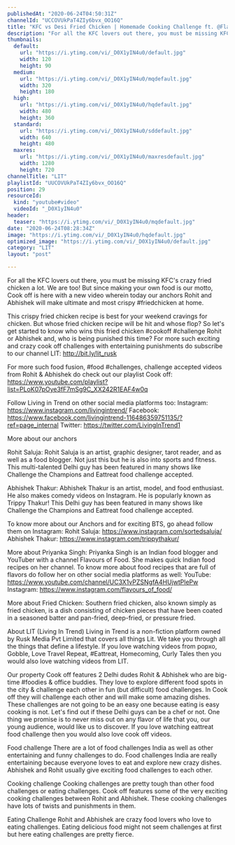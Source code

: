 ```yaml
---
publishedAt: "2020-06-24T04:50:31Z"
channelId: "UCCOVUkPaT4ZIy6bvx_OO16Q"
title: "KFC vs Desi Fried Chicken | Homemade Cooking Challenge ft. @Flavours Of Food [Cook Off#7]"
description: "For all the KFC lovers out there, you must be missing KFC's crazy fried chicken a lot. We are too! But since making your own food is our motto, Cook off is here with a new video wherein today our anchors Rohit and Abhishek will make ultimate and most crispy #friedchicken at home.\n\nThis crispy fried chicken recipe is best for your weekend cravings for chicken. But whose fried chicken recipe will be hit and whose flop? So let's get started to know who wins this fried chicken #cookoff #challenge Rohit or Abhishek and, who is being punished this time? For more such exciting and crazy cook off challenges with entertaining punishments do subscribe to our channel LIT: http://bit.ly/lit_rusk \n\nFor more such food fusion, #food #challenges, challenge accepted videos from Rohit & Abhishek do check out our playlist Cook off: https://www.youtube.com/playlist?list=PLoK07pOye3fF7mSg9C_XX242R1EAF4w0q\n\nFollow Living in Trend on other social media platforms too:\nInstagram: https://www.instagram.com/livingintrend/\nFacebook: https://www.facebook.com/livingintrend-116486359751135/?ref=page_internal\nTwitter: https://twitter.com/LivingInTrend1\n\nMore about our anchors\n\nRohit Saluja: Rohit Saluja is an artist, graphic designer, tarot reader, and as well as a food blogger. Not just this but he is also into sports and fitness. This multi-talented Delhi guy has been featured in many shows like Challenge the Champions and Eattreat food challenge accepted. \n\nAbhishek Thakur: Abhishek Thakur is an artist, model, and food enthusiast. He also makes comedy videos on Instagram. He is popularly known as Trippy Thakur! This Delhi guy has been featured in many shows like Challenge the Champions and Eattreat food challenge accepted. \n\nTo know more about our Anchors and for exciting BTS, go ahead follow them on Instagram: \nRohit Saluja: https://www.instagram.com/sortedsaluja/ \nAbhishek Thakur: https://www.instagram.com/trippythakur/\n\nMore about Priyanka Singh:\nPriyanka Singh is an Indian food blogger and YouTuber with a channel Flavours of Food. She makes quick Indian food recipes on her channel. To know more about food recipes that are full of flavors do follow her on other social media platforms as well:\nYouTube: https://www.youtube.com/channel/UC3X1vPZSNgfA4HUjwtPlePw\nInstagram:  https://www.instagram.com/flavours_of_food/\n\nMore about Fried Chicken:\nSouthern fried chicken, also known simply as fried chicken, is a dish consisting of chicken pieces that have been coated in a seasoned batter and pan-fried, deep-fried, or pressure fried. \n\nAbout LIT (Living In Trend)\nLiving in Trend is a non-fiction platform owned by Rusk Media Pvt Limited that covers all things Lit. We take you through all the things that define a lifestyle. If you love watching videos from popxo, Gobble, Love Travel Repeat, #Eattreat, Homecoming, Curly Tales then you would also love watching videos from LIT. \n\nOur property Cook off features 2 Delhi dudes Rohit & Abhishek who are big-time #foodies & office buddies. They love to explore different food spots in the city & challenge each other in fun (but difficult) food challenges. In Cook off they will challenge each other and will make some amazing dishes. These challenges are not going to be an easy one because eating is easy cooking is not. Let's find out if these Delhi guys can be a chef or not. One thing we promise is to never miss out on any flavor of life that you, our young audience, would like us to discover. If you love watching eattreat food challenge then you would also love cook off videos. \n\nFood challenge\nThere are a lot of food challenges India as well as other entertaining and funny challenges to do. Food challenges India are really entertaining because everyone loves to eat and explore new crazy dishes. Abhishek and Rohit usually give exciting food challenges to each other. \n\nCooking challenge\nCooking challenges are pretty tough than other food challenges or eating challenges. Cook off features some of the very exciting cooking challenges between Rohit and Abhishek. These cooking challenges have lots of twists and punishments in them.\n\nEating Challenge\nRohit and Abhishek are crazy food lovers who love to eating challenges. Eating delicious food might not seem challenges at first but here eating challenges are pretty fierce."
thumbnails:
  default:
    url: "https://i.ytimg.com/vi/_D0X1yIN4u0/default.jpg"
    width: 120
    height: 90
  medium:
    url: "https://i.ytimg.com/vi/_D0X1yIN4u0/mqdefault.jpg"
    width: 320
    height: 180
  high:
    url: "https://i.ytimg.com/vi/_D0X1yIN4u0/hqdefault.jpg"
    width: 480
    height: 360
  standard:
    url: "https://i.ytimg.com/vi/_D0X1yIN4u0/sddefault.jpg"
    width: 640
    height: 480
  maxres:
    url: "https://i.ytimg.com/vi/_D0X1yIN4u0/maxresdefault.jpg"
    width: 1280
    height: 720
channelTitle: "LIT"
playlistId: "UUCOVUkPaT4ZIy6bvx_OO16Q"
position: 29
resourceId:
  kind: "youtube#video"
  videoId: "_D0X1yIN4u0"
header:
  teaser: "https://i.ytimg.com/vi/_D0X1yIN4u0/mqdefault.jpg"
date: "2020-06-24T08:28:34Z"
image: "https://i.ytimg.com/vi/_D0X1yIN4u0/hqdefault.jpg"
optimized_image: "https://i.ytimg.com/vi/_D0X1yIN4u0/default.jpg"
category: "LIT"
layout: "post"

---
```

For all the KFC lovers out there, you must be missing KFC's crazy fried chicken a lot. We are too! But since making your own food is our motto, Cook off is here with a new video wherein today our anchors Rohit and Abhishek will make ultimate and most crispy #friedchicken at home.

This crispy fried chicken recipe is best for your weekend cravings for chicken. But whose fried chicken recipe will be hit and whose flop? So let's get started to know who wins this fried chicken #cookoff #challenge Rohit or Abhishek and, who is being punished this time? For more such exciting and crazy cook off challenges with entertaining punishments do subscribe to our channel LIT: http://bit.ly/lit_rusk 

For more such food fusion, #food #challenges, challenge accepted videos from Rohit & Abhishek do check out our playlist Cook off: https://www.youtube.com/playlist?list=PLoK07pOye3fF7mSg9C_XX242R1EAF4w0q

Follow Living in Trend on other social media platforms too:
Instagram: https://www.instagram.com/livingintrend/
Facebook: https://www.facebook.com/livingintrend-116486359751135/?ref=page_internal
Twitter: https://twitter.com/LivingInTrend1

More about our anchors

Rohit Saluja: Rohit Saluja is an artist, graphic designer, tarot reader, and as well as a food blogger. Not just this but he is also into sports and fitness. This multi-talented Delhi guy has been featured in many shows like Challenge the Champions and Eattreat food challenge accepted. 

Abhishek Thakur: Abhishek Thakur is an artist, model, and food enthusiast. He also makes comedy videos on Instagram. He is popularly known as Trippy Thakur! This Delhi guy has been featured in many shows like Challenge the Champions and Eattreat food challenge accepted. 

To know more about our Anchors and for exciting BTS, go ahead follow them on Instagram: 
Rohit Saluja: https://www.instagram.com/sortedsaluja/ 
Abhishek Thakur: https://www.instagram.com/trippythakur/

More about Priyanka Singh:
Priyanka Singh is an Indian food blogger and YouTuber with a channel Flavours of Food. She makes quick Indian food recipes on her channel. To know more about food recipes that are full of flavors do follow her on other social media platforms as well:
YouTube: https://www.youtube.com/channel/UC3X1vPZSNgfA4HUjwtPlePw
Instagram:  https://www.instagram.com/flavours_of_food/

More about Fried Chicken:
Southern fried chicken, also known simply as fried chicken, is a dish consisting of chicken pieces that have been coated in a seasoned batter and pan-fried, deep-fried, or pressure fried. 

About LIT (Living In Trend)
Living in Trend is a non-fiction platform owned by Rusk Media Pvt Limited that covers all things Lit. We take you through all the things that define a lifestyle. If you love watching videos from popxo, Gobble, Love Travel Repeat, #Eattreat, Homecoming, Curly Tales then you would also love watching videos from LIT. 

Our property Cook off features 2 Delhi dudes Rohit & Abhishek who are big-time #foodies & office buddies. They love to explore different food spots in the city & challenge each other in fun (but difficult) food challenges. In Cook off they will challenge each other and will make some amazing dishes. These challenges are not going to be an easy one because eating is easy cooking is not. Let's find out if these Delhi guys can be a chef or not. One thing we promise is to never miss out on any flavor of life that you, our young audience, would like us to discover. If you love watching eattreat food challenge then you would also love cook off videos. 

Food challenge
There are a lot of food challenges India as well as other entertaining and funny challenges to do. Food challenges India are really entertaining because everyone loves to eat and explore new crazy dishes. Abhishek and Rohit usually give exciting food challenges to each other. 

Cooking challenge
Cooking challenges are pretty tough than other food challenges or eating challenges. Cook off features some of the very exciting cooking challenges between Rohit and Abhishek. These cooking challenges have lots of twists and punishments in them.

Eating Challenge
Rohit and Abhishek are crazy food lovers who love to eating challenges. Eating delicious food might not seem challenges at first but here eating challenges are pretty fierce.